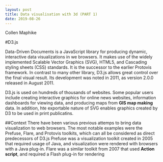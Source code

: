 ```yaml
---
layout: post
title: Data visualisation with 3d (PART 1)
date: 2019-08-26
---
```


Collen Maphike

#D3.js

Data-Driven Documents is a JavaScript library for producing dynamic, interactive data visualizations in we browsers. It makes use of the  widely implemented Scalable Vector Graphics (SVG), HTML5, and Cascading styling sheets (CSS) standards. It is the successor to the earlier Protovis framework. In contrast to many other library, D3.js allows great control over the final visual result. Its development was noted in 2011, as version 2.0.0 released in August 2011.

D3.js is used on hundreds of thousands of websites. Some popular users include creating interactive graphics for online news websites, information dashboards for viewing data, and producing maps from **GIS map making** data. In addition, hte exportable nature of SVG enables graphics created by D3 to be used in print publicatins.

##Context
There have been various previous attemps to bring data visualization to web browsers. The most notable examples were the Prefuse, Flare, and Protovis toolkits, which can all be considered as direct predecessors of D3.js
Prefuse was a visualization toolkit created in 2005 that required usage of Java, and visualization were rendered with browsers with a Java plug-in. Flare was a similar toolkit from 2007 that used **Action script**, and required a Flash plug-in for rendering 
